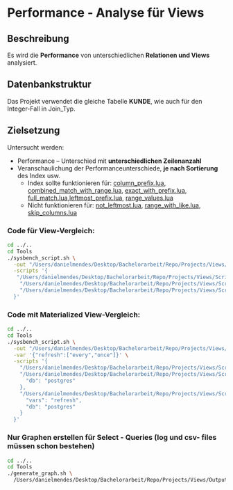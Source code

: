 # Performance - Analyse für Views

## Beschreibung

Es wird die **Performance** von unterschiedlichen **Relationen und Views** analysiert.

## Datenbankstruktur

Das Projekt verwendet die gleiche Tabelle **KUNDE**, wie auch für den Integer-Fall in Join_Typ. 

## Zielsetzung
Untersucht werden:
- Performance – Unterschied mit **unterschiedlichen Zeilenanzahl**
- Veranschaulichung der Performanceunterschiede, **je nach Sortierung** des Index usw.
  - Index sollte funktionieren für: [column_prefix.lua](Scripts/query_differences/query_differences_select/column_prefix.lua), [combined_match_with_range.lua](Scripts/query_differences/query_differences_select/combined_match_with_range.lua), [exact_with_prefix.lua](Scripts/query_differences/query_differences_select/exact_with_prefix.lua), [full_match.lua](Scripts/query_differences/query_differences_select/full_match.lua),[leftmost_prefix.lua](Scripts/query_differences/query_differences_select/leftmost_prefix.lua), [range_values.lua](Scripts/query_differences/query_differences_select/range_values.lua)
  - Nicht funktionieren für: [not_leftmost.lua](Scripts/query_differences/query_differences_select/not_leftmost.lua), [range_with_like.lua](Scripts/query_differences/query_differences_select/range_with_like.lua), [skip_columns.lua](Scripts/query_differences/query_differences_select/skip_columns.lua)
    
### Code für View-Vergleich:
```bash
cd ../..
cd Tools
./sysbench_script.sh \
  -out "/Users/danielmendes/Desktop/Bachelorarbeit/Repo/Projects/Views/Output" \
  -scripts '{
   "/Users/danielmendes/Desktop/Bachelorarbeit/Repo/Projects/Views/Scripts/without_view": {},
    "/Users/danielmendes/Desktop/Bachelorarbeit/Repo/Projects/Views/Scripts/virtual_view": {},
    "/Users/danielmendes/Desktop/Bachelorarbeit/Repo/Projects/Views/Scripts/with_trigger": {}
  }'
```

### Code mit Materialized View-Vergleich:
```bash
cd ../..
cd Tools
./sysbench_script.sh \
  -out "/Users/danielmendes/Desktop/Bachelorarbeit/Repo/Projects/Views/Output" \
  -var '{"refresh":["every","once"]}' \
  -scripts '{
    "/Users/danielmendes/Desktop/Bachelorarbeit/Repo/Projects/Views/Scripts/with_trigger": {},
    "/Users/danielmendes/Desktop/Bachelorarbeit/Repo/Projects/Views/Scripts/with_trigger_postgres": {
      "db": "postgres"
    },
    "/Users/danielmendes/Desktop/Bachelorarbeit/Repo/Projects/Views/Scripts/mat_view": {
      "vars": "refresh",
      "db": "postgres"
    }
  }'
```

### Nur Graphen erstellen für Select - Queries (log und csv- files müssen schon bestehen)
```bash
cd ../..
cd Tools
./generate_graph.sh \
  /Users/danielmendes/Desktop/Bachelorarbeit/Repo/Projects/Views/Output
```